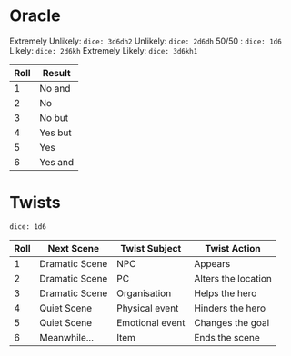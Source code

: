 # Oracle

Extremely Unlikely: `dice: 3d6dh2`
Unlikely: `dice: 2d6dh`
50/50 : `dice: 1d6`
Likely: `dice: 2d6kh`
Extremely Likely: `dice: 3d6kh1`

| Roll | Result  |
| ---- | ------- |
| 1    | No and  |
| 2    | No      |
| 3    | No but  |
| 4    | Yes but |
| 5    | Yes     |
| 6    | Yes and |

# Twists

`dice: 1d6`

| Roll | Next Scene | Twist Subject         | Twist Action              |
| ---- | --- | --------------- | ------------------- |
| 1    | Dramatic Scene | NPC             | Appears             |
| 2    | Dramatic Scene | PC              | Alters the location |
| 3    | Dramatic Scene | Organisation    | Helps the hero      |
| 4    | Quiet Scene | Physical event  | Hinders the hero    |
| 5    | Quiet Scene | Emotional event | Changes the goal    |
| 6    | Meanwhile... | Item            |  Ends the scene      |
